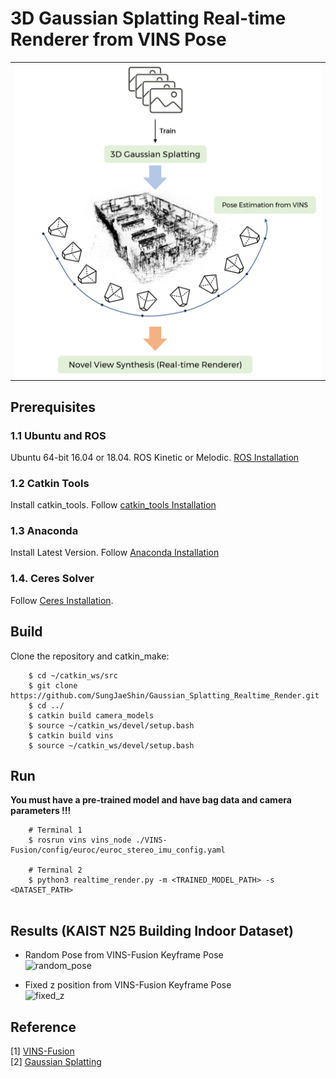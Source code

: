 # 3D Gaussian Splatting Real-time Renderer from VINS Pose

<table>
  <tr>
     <td> <img src="./pipeline.png" width="500" height="500"> </td>     
  </tr> 
</table>

## Prerequisites
### 1.1 **Ubuntu** and **ROS**
Ubuntu 64-bit 16.04 or 18.04.
ROS Kinetic or Melodic. [ROS Installation](http://wiki.ros.org/ROS/Installation)

### 1.2 **Catkin Tools**
Install catkin_tools. Follow [catkin_tools Installation](https://catkin-tools.readthedocs.io/en/latest/installing.html)

### 1.3 **Anaconda**
Install Latest Version.
Follow [Anaconda Installation](https://www.anaconda.com/products/distribution#linux)

### 1.4. **Ceres Solver**
Follow [Ceres Installation](http://ceres-solver.org/installation.html).


## Build 
Clone the repository and catkin_make:
```
    $ cd ~/catkin_ws/src
    $ git clone https://github.com/SungJaeShin/Gaussian_Splatting_Realtime_Render.git
    $ cd ../
    $ catkin build camera_models
    $ source ~/catkin_ws/devel/setup.bash
    $ catkin build vins
    $ source ~/catkin_ws/devel/setup.bash
```

## Run
**You must have a pre-trained model and have bag data and camera parameters !!!**
```
    # Terminal 1
    $ rosrun vins vins_node ./VINS-Fusion/config/euroc/euroc_stereo_imu_config.yaml

    # Terminal 2
    $ python3 realtime_render.py -m <TRAINED_MODEL_PATH> -s <DATASET_PATH>
 
```


## Results (KAIST N25 Building Indoor Dataset) 
- Random Pose from VINS-Fusion Keyframe Pose \
    ![random_pose](https://github.com/SungJaeShin/Gaussian_Splatting_Realtime_Render/assets/67855888/50135cfc-2a12-4efd-adac-c751887e495e)

- Fixed z position from VINS-Fusion Keyframe Pose \
    ![fixed_z](https://github.com/SungJaeShin/Gaussian_Splatting_Realtime_Render/assets/67855888/ada854f3-091d-4a86-ba31-fbf7ea8ffdc1)


## Reference 
[1] [VINS-Fusion](https://github.com/HKUST-Aerial-Robotics/VINS-Fusion.git) \
[2] [Gaussian Splatting](https://github.com/graphdeco-inria/gaussian-splatting.git) 

